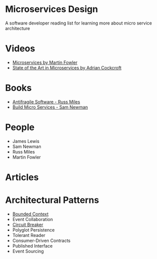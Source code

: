 # Microservices Design

A software developer reading list for learning more about micro service architecture

# Videos

* [Microservices by Martin Fowler](https://www.youtube.com/watch?v=wgdBVIX9ifA)
* [State of the Art in Microservices by Adrian Cockcroft](https://www.youtube.com/watch?v=nMTaS07i3jk)

# Books

* [Antifragile Software - Russ Miles](https://leanpub.com/antifragilesoftware)
* [Build Micro Services - Sam Newman](http://www.amazon.co.uk/Building-Microservices-Sam-Newman/dp/1491950358)

# People

* James Lewis
* Sam Newman
* Russ Miles
* Martin Fowler

# Articles

# Architectural Patterns

* [Bounded Context](http://martinfowler.com/bliki/BoundedContext.html)
* Event Collaboration
* [Circuit Breaker](http://martinfowler.com/bliki/CircuitBreaker.html)
* Polyglot Persistence
* Tolerant Reader
* Consumer-Driven Contracts
* Published Interface
* Event Sourcing
